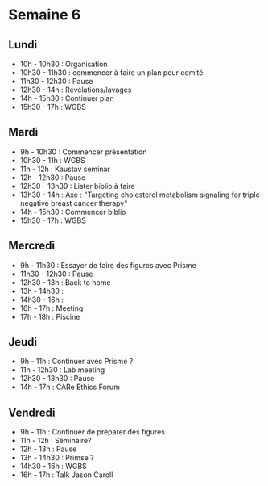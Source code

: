 # Semaine 6

## Lundi

* 10h - 10h30 : Organisation
* 10h30 - 11h30 : commencer à faire un plan pour comité
* 11h30 - 12h30 : Pause
* 12h30 - 14h : Révélations/lavages
* 14h - 15h30 : Continuer plan
* 15h30 - 17h : WGBS

## Mardi

* 9h - 10h30 : Commencer présentation
* 10h30 - 11h : WGBS
* 11h - 12h : Kaustav seminar
* 12h - 12h30 : Pause
* 12h30 - 13h30 : Lister biblio à faire
* 13h30 - 14h : Axe : "Targeting cholesterol metabolism signaling for triple negative breast cancer therapy"
* 14h - 15h30 : Commencer biblio
* 15h30 - 17h : WGBS

## Mercredi

* 9h - 11h30 : Essayer de faire des figures avec Prisme
* 11h30 - 12h30 : Pause
* 12h30 - 13h : Back to home
* 13h - 14h30 :
* 14h30 - 16h :
* 16h - 17h : Meeting
* 17h - 18h : Piscine

## Jeudi

* 9h - 11h : Continuer avec Prisme ?
* 11h - 12h30 : Lab meeting
* 12h30 - 13h30 : Pause
* 14h - 17h : CARe Ethics Forum

## Vendredi

* 9h - 11h : Continuer de préparer des figures
* 11h - 12h : Séminaire?
* 12h - 13h : Pause
* 13h - 14h30 : Primse ?
* 14h30 - 16h : WGBS
* 16h - 17h : Talk Jason Caroll
